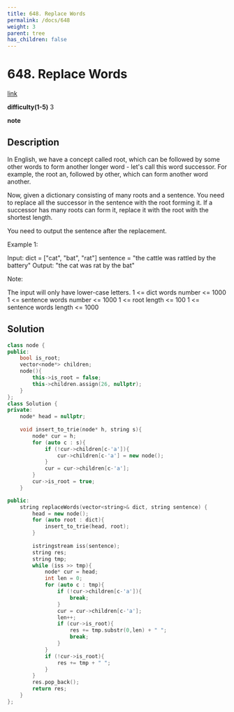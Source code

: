 ```yaml
---
title: 648. Replace Words
permalink: /docs/648
weight: 3
parent: tree
has_children: false
---
```

# 648. Replace Words
[link](https://leetcode.com/problems/replace-words/)

**difficulty(1-5)**
3

**note**

## Description
In English, we have a concept called root, which can be followed by some other words to form another longer word - let's call this word successor. For example, the root an, followed by other, which can form another word another.

Now, given a dictionary consisting of many roots and a sentence. You need to replace all the successor in the sentence with the root forming it. If a successor has many roots can form it, replace it with the root with the shortest length.

You need to output the sentence after the replacement.

Example 1:

Input: dict = ["cat", "bat", "rat"]
sentence = "the cattle was rattled by the battery"
Output: "the cat was rat by the bat"
 

Note:

The input will only have lower-case letters.
1 <= dict words number <= 1000
1 <= sentence words number <= 1000
1 <= root length <= 100
1 <= sentence words length <= 1000

## Solution
```c++
class node {
public:
    bool is_root;
    vector<node*> children;
    node(){
        this->is_root = false;
        this->children.assign(26, nullptr);
    }
};
class Solution {
private:
    node* head = nullptr;
    
    void insert_to_trie(node* h, string s){
        node* cur = h;
        for (auto c : s){
            if (!cur->children[c-'a']){
                cur->children[c-'a'] = new node();
            }
            cur = cur->children[c-'a'];
        }
        cur->is_root = true;
    }

public:
    string replaceWords(vector<string>& dict, string sentence) {
        head = new node();
        for (auto root : dict){
            insert_to_trie(head, root);
        }
        
        istringstream iss(sentence);
        string res;
        string tmp;
        while (iss >> tmp){
            node* cur = head;
            int len = 0;
            for (auto c : tmp){
                if (!cur->children[c-'a']){
                    break;
                }
                cur = cur->children[c-'a'];
                len++;
                if (cur->is_root){
                    res += tmp.substr(0,len) + " ";
                    break;
                }
            }
            if (!cur->is_root){
                res += tmp + " ";
            }
        }
        res.pop_back();
        return res;
    }
};
```